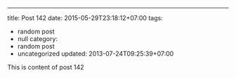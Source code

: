 ---
title: Post 142
date: 2015-05-29T23:18:12+07:00
tags:
  - random post
  - null
category:
  - random post
  - uncategorized
updated: 2013-07-24T09:25:39+07:00

This is content of post 142